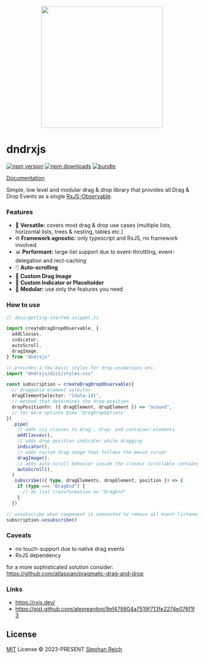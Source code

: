 <div align="center"><img src="https://yff111.github.io/dndrxjs/logo.png" height="320px" width="320px" aria-label="dndrxjs logo"></div>

# dndrxjs

[![npm version][npm-version-src]][npm-version-href]
[![npm downloads][npm-downloads-src]][npm-downloads-href]
[![bundle][bundle-src]][bundle-href]
 

[Documentation](https://yff111.github.io/dndrxjs)


Simple, low level and modular drag & drop library that provides all Drag & Drop Events as a single [RxJS-Observable](https://rxjs.dev/guide/observable).

### Features 

- 🧰 **Versatile:** covers most drag & drop use cases (multiple lists, horizontal lists, trees & nesting, tables etc.)
- 🌐 **Framework agnostic:** only typescript and RxJS, no framework involved
- 📊 **Performant:** large-list support due to event-throttling, event-delegation and rect-caching 
- 🖱️ **Auto-scrolling**
- 🍭 **Custom Drag Image**
- 🍓 **Custom Indicator or Placeholder**
- 🧩 **Modular:** use only the features you need

### How to use

```ts
// docs/getting-started-snippet.ts

import createDragDropObservable, {
  addClasses,
  indicator,
  autoScroll,
  dragImage,
} from "dndrxjs"

// provides a few basic styles for drop-animations etc.
import "dndrxjs/dist/styles.css"

const subscription = createDragDropObservable({
  // draggable element selector
  dragElementSelector: "[data-id]",
  // method that determines the drop-position
  dropPositionFn: ({ dragElement, dropElement }) => "around",
  // for more options @see `DragDropOptions`
})
  .pipe(
    // adds css classes to drag-, drop- and container-elements
    addClasses(),
    // adds drop position indicator while dragging
    indicator(),
    // adds custom drag image that follows the mouse cursor
    dragImage(),
    // adds auto-scroll behavior inside the closest scrollable container
    autoScroll(),
  )
  .subscribe(({ type, dragElements, dropElement, position }) => {
    if (type === "DragEnd") {
      // do list transformation on "DragEnd"
    }
  })

// unsubscribe when component is unmounted to remove all event-listeners
subscription.unsubscribe()

```

### Caveats

- no touch-support due to native drag events 
- RxJS dependency 

for a more sophisticated solution consider: https://github.com/atlassian/pragmatic-drag-and-drop



### Links

- https://rxjs.dev/
- https://gist.github.com/alexreardon/9ef479804a7519f713fe2274e076f1f3




## License

[MIT](https://github.com/yff111/dndrxjs/blob/main/LICENSE) License © 2023-PRESENT [Stephan Reich](https://github.com/yff111)


[npm-version-src]: https://img.shields.io/npm/v/dndrxjs?style=flat&colorA=080f12&colorB=1fa669
[npm-version-href]: https://npmjs.com/package/dndrxjs
[npm-downloads-src]: https://img.shields.io/npm/dm/dndrxjs?style=flat&colorA=080f12&colorB=1fa669
[npm-downloads-href]: https://npmjs.com/package/dndrxjs
[bundle-src]: https://img.shields.io/bundlephobia/minzip/dndrxjs?style=flat&colorA=080f12&colorB=1fa669&label=minzip
[bundle-href]: https://bundlephobia.com/result?p=dndrxjs